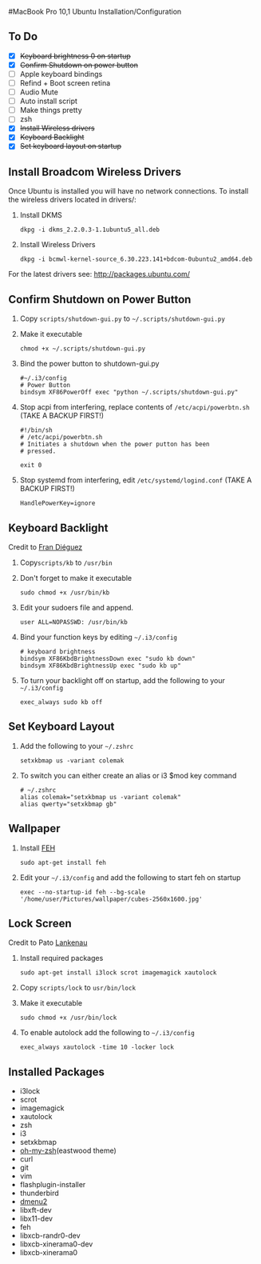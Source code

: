 #MacBook Pro 10,1 Ubuntu Installation/Configuration

## To Do

 - [x] ~~Keyboard brightness 0 on startup~~
 - [x] ~~Confirm Shutdown on power button~~
 - [ ] Apple keyboard bindings
 - [ ] Refind + Boot screen retina
 - [ ] Audio Mute
 - [ ] Auto install script
 - [ ] Make things pretty
 - [ ] zsh
 - [x] ~~Install Wireless drivers~~
 - [x] ~~Keyboard Backlight~~
 - [x] ~~Set keyboard layout on startup~~

## Install Broadcom Wireless Drivers

Once Ubuntu is installed you will have no network connections.
To install the wireless drivers located in drivers/:

 1. Install DKMS

    `dkpg -i dkms_2.2.0.3-1.1ubuntu5_all.deb`

 2. Install Wireless Drivers

    `dkpg -i bcmwl-kernel-source_6.30.223.141+bdcom-0ubuntu2_amd64.deb`

For the latest drivers see: http://packages.ubuntu.com/

## Confirm Shutdown on Power Button

 1. Copy `scripts/shutdown-gui.py` to `~/.scripts/shutdown-gui.py`
 2. Make it executable

    `chmod +x ~/.scripts/shutdown-gui.py`

 3. Bind the power button to shutdown-gui.py

    ```
    #~/.i3/config
    # Power Button
    bindsym XF86PowerOff exec "python ~/.scripts/shutdown-gui.py"
    ```
 4. Stop acpi from interfering, replace contents of `/etc/acpi/powerbtn.sh` (TAKE A BACKUP FIRST!)

    ```
    #!/bin/sh
    # /etc/acpi/powerbtn.sh
    # Initiates a shutdown when the power putton has been
    # pressed.

    exit 0

    ```

 5. Stop systemd from interfering, edit `/etc/systemd/logind.conf` (TAKE A BACKUP FIRST!)

    `HandlePowerKey=ignore` 

## Keyboard Backlight

Credit to [Fran Diéguez](http://www.frandieguez.com/blog/2010/06/24/macbook-pro-keyboard-backlight-keys-on-ubuntu-gnulinux/)

 1. Copy`scripts/kb` to `/usr/bin`
 2. Don't forget to make it executable
 
    `sudo chmod +x /usr/bin/kb`

 3. Edit your sudoers file and append.

    `user ALL=NOPASSWD: /usr/bin/kb`

 4. Bind your function keys by editing `~/.i3/config`

    ```
    # keyboard brightness
    bindsym XF86KbdBrightnessDown exec "sudo kb down"
    bindsym XF86KbdBrightnessUp exec "sudo kb up"

    ```

 5. To turn your backlight off on startup, add the following to your `~/.i3/config`

    `exec_always sudo kb off `

## Set Keyboard Layout

 1. Add the following to your `~/.zshrc`

    `setxkbmap us -variant colemak`

 2. To switch you can either create an alias or i3 $mod key command

    ```
    # ~/.zshrc
    alias colemak="setxkbmap us -variant colemak"
    alias qwerty="setxkbmap gb"
    ```

## Wallpaper

 1. Install [FEH](http://feh.finalrewind.org/)
    
    `sudo apt-get install feh` 
 
 2. Edit your `~/.i3/config` and add the following to start feh on startup
    
    `exec --no-startup-id feh --bg-scale '/home/user/Pictures/wallpaper/cubes-2560x1600.jpg'`

## Lock Screen

 Credit to Pato [Lankenau](http://plankenau.com/blog/post/gaussian-blur-lock-screen-i3lock/)

 1. Install required packages

    `sudo apt-get install i3lock scrot imagemagick xautolock`

 2. Copy `scripts/lock` to `usr/bin/lock`

 3. Make it executable

    `sudo chmod +x /usr/bin/lock`

 4. To enable autolock add the following to `~/.i3/config`

    `exec_always xautolock -time 10 -locker lock`

## Installed Packages

 * i3lock
 * scrot
 * imagemagick
 * xautolock
 * zsh
 * i3
 * setxkbmap
 * [oh-my-zsh](https://github.com/robbyrussell/oh-my-zsh)(eastwood theme)
 * curl
 * git
 * vim
 * flashplugin-installer
 * thunderbird
 * [dmenu2](https://bitbucket.org/melek/dmenu2)
 * libxft-dev
 * libx11-dev
 * feh
 * libxcb-randr0-dev
 * libxcb-xinerama0-dev
 * libxcb-xinerama0
